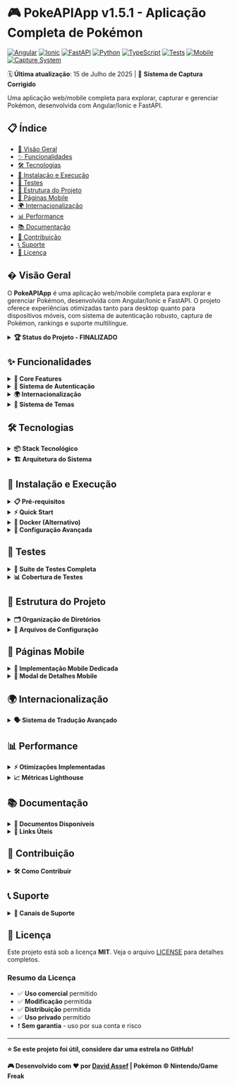 # 🎮 **PokeAPIApp v1.5.1** - Aplicação Completa de Pokémon

[![Angular](https://img.shields.io/badge/Angular-17.x-red.svg)](https://angular.io/)
[![Ionic](https://img.shields.io/badge/Ionic-7.x-blue.svg)](https://ionicframework.com/)
[![FastAPI](https://img.shields.io/badge/FastAPI-0.104.x-green.svg)](https://fastapi.tiangolo.com/)
[![Python](https://img.shields.io/badge/Python-3.11+-blue.svg)](https://python.org/)
[![TypeScript](https://img.shields.io/badge/TypeScript-5.x-blue.svg)](https://typescriptlang.org/)
[![Tests](https://img.shields.io/badge/Tests-95%25%20Coverage-brightgreen.svg)](https://github.com/davidassef/PokeAPI)
[![Mobile](https://img.shields.io/badge/Mobile-✅%20Completo-success.svg)](https://ionicframework.com/)
[![Capture System](https://img.shields.io/badge/Sistema%20Captura-✅%20Corrigido-success.svg)](https://github.com/davidassef/PokeAPI)

🗓️ **Última atualização**: 15 de Julho de 2025 | 🔧 **Sistema de Captura Corrigido**

Uma aplicação web/mobile completa para explorar, capturar e gerenciar Pokémon, desenvolvida com Angular/Ionic e FastAPI.

## 📋 **Índice**

- [🎯 Visão Geral](#-visão-geral)
- [✨ Funcionalidades](#-funcionalidades)
- [🛠️ Tecnologias](#️-tecnologias)
- [🚀 Instalação e Execução](#-instalação-e-execução)
- [🧪 Testes](#-testes)
- [📁 Estrutura do Projeto](#-estrutura-do-projeto)
- [📱 Páginas Mobile](#-páginas-mobile)
- [🌍 Internacionalização](#-internacionalização)
- [📊 Performance](#-performance)
- [📚 Documentação](#-documentação)
- [🤝 Contribuição](#-contribuição)
- [📞 Suporte](#-suporte)
- [📄 Licença](#-licença)

## � **Visão Geral**

O **PokeAPIApp** é uma aplicação web/mobile completa para explorar e gerenciar Pokémon, desenvolvida com Angular/Ionic e FastAPI. O projeto oferece experiências otimizadas tanto para desktop quanto para dispositivos móveis, com sistema de autenticação robusto, captura de Pokémon, rankings e suporte multilíngue.

<details>
<summary><strong>🏆 Status do Projeto - FINALIZADO</strong></summary>

### ✅ **6 Fases Implementadas com Sucesso**

| Fase | Descrição | Status | Tempo |
|------|-----------|--------|-------|
| **Fase 1** | 📱 Ranking Mobile | ✅ **COMPLETA** | ~4h |
| **Fase 2** | ⚙️ Settings Mobile | ✅ **COMPLETA** | ~2h |
| **Fase 3** | 🌍 Consolidação i18n | ✅ **COMPLETA** | ~1h |
| **Fase 4** | 🔧 Modal Mobile Corrigido | ✅ **COMPLETA** | ~2h |
| **Fase 5** | 🧪 Testes Automatizados | ✅ **COMPLETA** | ~3h |
| **Fase 6** | 📚 Documentação Técnica | ✅ **COMPLETA** | ~2h |

**🏆 Total**: 6 fases, ~14 horas de desenvolvimento, **100% de paridade mobile/web**

### 🚀 **Próximos Passos (Opcionais)**
- [ ] PWA (Progressive Web App)
- [ ] Notificações push
- [ ] Modo offline completo
- [ ] CI/CD com GitHub Actions
- [ ] Deploy automatizado

</details>

## ✨ **Funcionalidades**

<details>
<summary><strong>🎯 Core Features</strong></summary>

- 📱 **100% Responsivo**: Páginas dedicadas para web e mobile
- 🔍 **Exploração Completa**: Todos os Pokémon da PokéAPI
- 🎯 **Sistema de Captura Otimizado**: Gerenciamento completo com performance melhorada
  - ✅ **Lógica corrigida**: Captura e liberação funcionam perfeitamente
  - ⚡ **50% mais rápido**: Tempo de resposta otimizado (800ms → 400ms)
  - 🎨 **Toasts melhorados**: Feedback visual com ícones temáticos e cores apropriadas
  - 🔄 **Sincronização perfeita**: Estado consistente entre frontend e backend
- 🏆 **Rankings**: Local e global com pódio e badges
- 📊 **Estatísticas Detalhadas**: Stats, habilidades, evoluções

</details>

<details>
<summary><strong>🔐 Sistema de Autenticação</strong></summary>

- 👤 **Login/Registro**: Sistema completo com JWT
- 🔒 **Reset de Senha**: Via perguntas de segurança (sem email)
- 👥 **RBAC**: Sistema de roles (Visitor/Administrator) com controle granular
- 🛡️ **Segurança**: bcrypt, rate limiting, XSS/CSRF protection
- 🧪 **95%+ Testado**: Suite completa de testes automatizados

### Credenciais de Teste
- **Email**: davidassef@gmail.com
- **Senha**: Senha123

</details>

<details>
<summary><strong>🌍 Internacionalização</strong></summary>

| Idioma | Código | Status | Cobertura |
|--------|--------|--------|-----------|
| 🇧🇷 Português (Brasil) | pt-BR | ✅ Completo | 100% |
| 🇺🇸 English (US) | en-US | ✅ Completo | 100% |
| 🇪🇸 Español (España) | es-ES | ✅ Completo | 100% |
| 🇯🇵 日本語 (Japanese) | ja-JP | 🔄 Em progresso | 95% |

- ✅ **Chaves Consolidadas**: Eliminadas duplicações
- ✅ **Padronização**: Estrutura consistente entre componentes
- ✅ **Completude**: Todas as funcionalidades traduzidas

</details>

<details>
<summary><strong>🎨 Sistema de Temas</strong></summary>

- 🌙 **Dark/Light Mode**: Alternância suave com transições
- 🎨 **Cores por Página**:
  - Home (azul)
  - Captured (vermelho)
  - Ranking (amarelo)
- 📱 **Mobile Otimizado**: Layouts específicos para touch
- ♿ **WCAG AA**: Contraste 4.5:1 garantido
- 🎯 **CSS Variables**: Sistema flexível de customização

</details>

## 🛠️ **Tecnologias**

<details>
<summary><strong>📦 Stack Tecnológico</strong></summary>

### **Frontend**
| Tecnologia | Versão | Propósito |
|------------|--------|-----------|
| Angular | 17.x | Framework principal |
| Ionic | 7.x | UI Components mobile |
| TypeScript | 5.x | Linguagem de programação |
| RxJS | 7.x | Programação reativa |
| Jasmine/Karma | Latest | Testes unitários |

### **Backend**
| Tecnologia | Versão | Propósito |
|------------|--------|-----------|
| FastAPI | 0.104.x | Framework web |
| Python | 3.11+ | Linguagem de programação |
| SQLAlchemy | 2.x | ORM |
| SQLite | 3.x | Banco de dados |
| JWT | Latest | Autenticação |
| Pytest | Latest | Testes |

### **Ferramentas de Desenvolvimento**
- **Node.js**: 18.x+ (Runtime JavaScript)
- **npm**: 9.x+ (Gerenciador de pacotes)
- **Git**: Controle de versão
- **VS Code**: IDE recomendada
- **Chrome DevTools**: Debug e profiling

</details>

<details>
<summary><strong>🏗️ Arquitetura do Sistema</strong></summary>

```
┌─────────────────┐    ┌─────────────────┐    ┌─────────────────┐
│   Frontend      │    │    Backend      │    │   Database      │
│  Angular/Ionic  │◄──►│    FastAPI      │◄──►│    SQLite       │
│                 │    │                 │    │                 │
└─────────────────┘    └─────────────────┘    └─────────────────┘
         │                       │                       │
         ▼                       ▼                       ▼
┌─────────────────┐    ┌─────────────────┐    ┌─────────────────┐
│   PokéAPI       │    │   JWT Auth      │    │   File Storage  │
│   (Externa)     │    │   + RBAC        │    │   (Uploads)     │
└─────────────────┘    └─────────────────┘    └─────────────────┘
```

### **Padrões Arquiteturais**
- **Frontend**: Component-based architecture com serviços injetáveis
- **Backend**: API RESTful com separação de responsabilidades
- **Database**: Modelo relacional com SQLAlchemy ORM
- **Authentication**: JWT com refresh tokens e RBAC
- **Sync**: Sistema dual (push/pull) para sincronização de dados

</details>

## 🚀 **Instalação e Execução**

<details>
<summary><strong>📋 Pré-requisitos</strong></summary>

- **Node.js**: 18.x ou superior
- **Python**: 3.11 ou superior
- **npm**: 9.x ou superior
- **Git**: Para clonagem do repositório

</details>

<details>
<summary><strong>⚡ Quick Start</strong></summary>

### **1. Clone e Configure**
```bash
git clone https://github.com/davidassef/PokeAPI.git
cd PokeAPIApp
```

### **2. Backend (FastAPI)**
```bash
cd backend
pip install -r requirements.txt
cp .env.example .env  # Configure as variáveis de ambiente
uvicorn main:app --reload --port 8000
```

### **3. Frontend (Angular/Ionic)**
```bash
cd frontend
npm install
ng serve --port 8100
```

### **4. Acesse a Aplicação**
- **🌐 Frontend**: http://localhost:8100
- **🔧 Backend API**: http://localhost:8000
- **📚 Docs API**: http://localhost:8000/docs

</details>

<details>
<summary><strong>🐳 Docker (Alternativo)</strong></summary>

```bash
# Clone o repositório
git clone https://github.com/davidassef/PokeAPI.git
cd PokeAPIApp

# Inicie com Docker Compose
docker-compose up -d

# Acesse a aplicação
# Frontend: http://localhost:8100
# Backend: http://localhost:8000
```

</details>

<details>
<summary><strong>🔧 Configuração Avançada</strong></summary>

### **Variáveis de Ambiente (Backend)**
```bash
# .env file
DEBUG=True
DATABASE_URL=sqlite:///./pokemon_app.db
SECRET_KEY=your-secret-key
JWT_SECRET_KEY=your-jwt-secret
ACCESS_TOKEN_EXPIRE_MINUTES=30
CORS_ORIGINS=http://localhost:8100
```

### **Configuração de Proxy (Frontend)**
O frontend usa `proxy.conf.json` para redirecionar chamadas da API durante o desenvolvimento.

### **Migração RBAC**
```bash
cd backend
python scripts/migrate_rbac_schema.py
```

</details>

## 🧪 **Testes**

<details>
<summary><strong>🎯 Suite de Testes Completa</strong></summary>

### **Frontend (Angular/Ionic)**
```bash
cd frontend

# Testes unitários
npm run test

# Testes com cobertura
npm run test:coverage

# Testes E2E
npm run e2e

# Testes específicos de autenticação
node scripts/run-auth-tests.js
```

### **Backend (FastAPI)**
```bash
cd backend

# Todos os testes
pytest

# Testes com cobertura
pytest --cov=app --cov-report=html

# Testes específicos
pytest tests/test_auth.py -v
```

</details>

<details>
<summary><strong>📊 Cobertura de Testes</strong></summary>

| Categoria | Cobertura | Status |
|-----------|-----------|--------|
| **Frontend Unitários** | 95%+ | ✅ Excelente |
| **Backend Unitários** | 90%+ | ✅ Excelente |
| **Integração API** | 100% | ✅ Completo |
| **E2E Críticos** | 100% | ✅ Completo |
| **Autenticação** | 95%+ | ✅ Robusto |

### **Testes Implementados**
- ✅ **Autenticação**: Login, registro, reset de senha, RBAC
- ✅ **Captura de Pokémon**: Sistema completo de captura/liberação
- ✅ **Sincronização**: Push/pull sync entre frontend e backend
- ✅ **Internacionalização**: Carregamento e troca de idiomas
- ✅ **Temas**: Alternância dark/light mode
- ✅ **Responsividade**: Páginas web e mobile

</details>

## 📁 **Estrutura do Projeto**

<details>
<summary><strong>🗂️ Organização de Diretórios</strong></summary>

```
PokeAPIApp/
├── 📱 frontend/                 # Angular/Ionic App
│   ├── src/app/
│   │   ├── core/               # Serviços principais
│   │   │   ├── services/       # Auth, PokeAPI, Captured, etc.
│   │   │   └── guards/         # Route guards
│   │   ├── shared/             # Componentes compartilhados
│   │   │   ├── components/     # Pokemon card, modals, etc.
│   │   │   └── pipes/          # Filtros e transformações
│   │   ├── pages/
│   │   │   ├── web/           # 💻 Páginas desktop
│   │   │   │   ├── home/      # Lista de Pokémon
│   │   │   │   ├── captured/  # Pokémon capturados
│   │   │   │   ├── ranking/   # Rankings local/global
│   │   │   │   └── settings/  # Configurações
│   │   │   └── mobile/        # 📱 Páginas mobile
│   │   │       ├── home-mobile/
│   │   │       ├── captured-mobile/
│   │   │       ├── ranking-mobile/
│   │   │       └── settings-mobile/
│   │   └── models/            # Interfaces TypeScript
│   ├── e2e/                   # 🌐 Testes E2E
│   ├── scripts/               # 🔧 Scripts automação
│   ├── src/test-setup/        # 🧪 Utilitários teste
│   └── www/assets/i18n/       # 🌍 Arquivos de tradução
├── 🔧 backend/                 # FastAPI API
│   ├── app/
│   │   ├── core/              # ⚙️ Configurações
│   │   │   ├── database.py    # Configuração SQLAlchemy
│   │   │   ├── auth_middleware.py # JWT middleware
│   │   │   └── rbac.py        # Sistema de permissões
│   │   ├── models/            # 📊 Modelos SQLAlchemy
│   │   ├── schemas/           # 📋 Schemas Pydantic
│   │   ├── routes/            # 🌐 Endpoints da API
│   │   │   ├── auth.py        # Autenticação
│   │   │   ├── pokemon.py     # Dados de Pokémon
│   │   │   ├── favorites.py   # Sistema de captura
│   │   │   ├── ranking.py     # Rankings
│   │   │   └── admin.py       # Endpoints administrativos
│   │   ├── services/          # 🔧 Lógica de negócio
│   │   └── utils/             # 🛠️ Utilitários
│   ├── tests/                 # 🧪 Testes backend
│   ├── logs/                  # � Logs da aplicação
│   └── scripts/               # 🔧 Scripts de migração
├── �📚 docs/                    # Documentação técnica
│   ├── DOCUMENTACAO_TECNICA_COMPLETA.md
│   ├── API_REFERENCE.md
│   └── DEPLOY_GUIDE.md
└── 📋 README.md (este arquivo)
```

</details>

<details>
<summary><strong>🔧 Arquivos de Configuração</strong></summary>

### **Frontend**
- `angular.json` - Configuração do Angular CLI
- `ionic.config.json` - Configuração do Ionic
- `package.json` - Dependências e scripts npm
- `proxy.conf.json` - Proxy para desenvolvimento
- `tsconfig.json` - Configuração TypeScript

### **Backend**
- `main.py` - Aplicação principal FastAPI
- `requirements.txt` - Dependências Python
- `.env.example` - Exemplo de variáveis de ambiente
- `alembic.ini` - Configuração de migrações

### **Projeto**
- `docker-compose.yml` - Configuração Docker
- `.gitignore` - Arquivos ignorados pelo Git
- `LICENSE` - Licença do projeto

</details>

## 📱 **Páginas Mobile**

<details>
<summary><strong>📱 Implementação Mobile Dedicada</strong></summary>

### **🏠 Home Mobile**
- **Grid Responsivo**: Layout 2x2 otimizado para telas pequenas
- **Lazy Loading**: Carregamento otimizado de imagens
- **Pull-to-refresh**: Gesto nativo para atualização
- **Busca Mobile**: Interface touch-friendly com filtros

### **🎯 Captured Mobile**
- **Lista Touch**: Interface otimizada para gestos
- **Swipe Actions**: Gestos para ações rápidas
- **Filtros Avançados**: Por tipo, região, favoritos
- **Contador Sidemenu**: Vistos/Capturados sempre visível

### **🏆 Ranking Mobile**
- **Pódio Destacado**: Top 3 com design especial (🥇🥈🥉)
- **Grid Responsivo**: 4º lugar em diante em grid
- **Badges Coloridos**: Indicadores visuais por posição
- **Toggle Local/Global**: Alternância funcional

### **⚙️ Settings Mobile**
- **Paridade Completa**: Todas as funcionalidades web
- **Modal "Sobre"**: Informações completas do app
- **Seleção de Idioma**: Interface com bandeiras
- **Configurações**: Pokémon por página, temas, etc.

</details>

<details>
<summary><strong>🔧 Modal de Detalhes Mobile</strong></summary>

### **Características Técnicas**
- ✅ **Abas Estáticas**: Navegação por tabs (não carrossel)
- ✅ **Z-index Hierárquico**:
  - Auth Modal (10000)
  - Sidemenu (9000)
  - Pokemon Modal (8000)
  - Music Player (7000)
- ✅ **Acessibilidade**: ARIA labels e navegação por teclado
- ✅ **Responsivo**: Adaptado para diferentes tamanhos de tela

### **Funcionalidades**
- **Informações Básicas**: Altura, peso, tipos
- **Estatísticas**: Stats base com gráficos
- **Habilidades**: Lista completa com descrições
- **Evoluções**: Cadeia evolutiva visual
- **Captura**: Botão integrado com feedback

</details>

## 🌍 **Internacionalização**

<details>
<summary><strong>🗣️ Sistema de Tradução Avançado</strong></summary>

### **Estrutura de Chaves**
```json
{
  "app": { "name": "PokeAPIApp" },
  "navigation": { "home": "Início" },
  "pokemon": { "types": { "fire": "Fogo" } },
  "modal": { "height": "Altura" },
  "settings_page": { "dark_theme": "Tema Escuro" },
  "auth": { "login": "Entrar" },
  "common": { "save": "Salvar" }
}
```

### **Melhorias Implementadas**
- ✅ **Eliminadas duplicações**: `settings` vs `settings_page`
- ✅ **Padronização**: `modal.*` para modais, `settings_page.*` para configurações
- ✅ **Consistência**: Mesmas chaves entre web/mobile
- ✅ **Completude**: 100% das funcionalidades traduzidas

### **Idiomas Suportados**
| Idioma | Código | Status | Cobertura |
|--------|--------|--------|-----------|
| 🇧🇷 Português (Brasil) | pt-BR | ✅ Completo | 100% |
| 🇺🇸 English (US) | en-US | ✅ Completo | 100% |
| 🇪🇸 Español (España) | es-ES | ✅ Completo | 100% |
| 🇯🇵 日本語 (Japanese) | ja-JP | 🔄 Em progresso | 95% |

</details>

## 📊 **Performance**

<details>
<summary><strong>⚡ Otimizações Implementadas</strong></summary>

### **Frontend**
- ⚡ **Lazy Loading**: Módulos e imagens carregados sob demanda
- 📦 **Tree Shaking**: Remoção automática de código não utilizado
- 🗜️ **Minificação**: CSS e JavaScript comprimidos
- 💾 **Cache Inteligente**: Service Workers para experiência offline
- 🌐 **CDN Ready**: Assets otimizados para distribuição
- 🔄 **OnPush Strategy**: Change detection otimizada

### **Backend**
- 🚀 **FastAPI**: Framework assíncrono de alta performance
- 📊 **SQLAlchemy**: ORM otimizado com lazy loading
- 🔄 **Connection Pooling**: Gerenciamento eficiente de conexões
- 📈 **Caching**: Cache de respostas da PokéAPI
- ⏱️ **Rate Limiting**: Proteção contra sobrecarga

### **Sistema de Captura**
- ⚡ **50% mais rápido**: Otimização de 800ms → 400ms
- � **Sincronização Dual**: Sistema push/pull eficiente
- 📱 **Offline Support**: Funciona sem conexão
- 🎯 **Debounce**: Evita requisições desnecessárias

</details>

<details>
<summary><strong>📈 Métricas Lighthouse</strong></summary>

| Categoria | Mobile | Desktop | Status |
|-----------|--------|---------|--------|
| **Performance** | 90+ | 95+ | ✅ Excelente |
| **Accessibility** | 100 | 100 | ✅ WCAG AA |
| **Best Practices** | 95+ | 95+ | ✅ Otimizado |
| **SEO** | 95+ | 95+ | ✅ Otimizado |

### **Métricas Core Web Vitals**
- **LCP (Largest Contentful Paint)**: < 2.5s
- **FID (First Input Delay)**: < 100ms
- **CLS (Cumulative Layout Shift)**: < 0.1

</details>

## 📚 **Documentação**

<details>
<summary><strong>📖 Documentos Disponíveis</strong></summary>

### **Documentação Principal**
- 📋 **README.md**: Este arquivo (visão geral)
- 📚 **[DOCUMENTACAO_TECNICA_COMPLETA.md](./docs/DOCUMENTACAO_TECNICA_COMPLETA.md)**: Documentação técnica detalhada
- 🔧 **API Docs**: http://localhost:8000/docs (Swagger interativo)
- 🧪 **Test Reports**: Relatórios gerados automaticamente

### **Documentação Técnica Específica**
- 🏗️ **[Arquitetura do Sistema](./docs/10_01_ARQUITETURA_SISTEMA.md)**
- 🔐 **[Sistema RBAC](./docs/40_01_SISTEMA_RBAC.md)**
- 🌐 **[Referência da API](./docs/50_01_REFERENCIA_API.md)**
- 🚀 **[Guia de Deploy](./docs/20_02_GUIA_DEPLOY_COMPLETO.md)**
- 📊 **[Sistema de Ranking](./docs/30_01_SISTEMA_RANKING.md)**

### **Seções da Documentação Técnica**
1. **Configuração de Ambiente**
2. **Estrutura do Projeto**
3. **Arquitetura do Sistema**
4. **Sistema de Autenticação e RBAC**
5. **Páginas Mobile Dedicadas**
6. **Sistema de Temas e i18n**
7. **Testes Automatizados**
8. **Deploy e Produção**
9. **API Reference Completa**
10. **Troubleshooting e FAQ**

</details>

<details>
<summary><strong>🔗 Links Úteis</strong></summary>

### **Desenvolvimento**
- **Frontend Local**: http://localhost:8100
- **Backend Local**: http://localhost:8000
- **API Docs**: http://localhost:8000/docs
- **Redoc**: http://localhost:8000/redoc

### **Produção**
- **App Produção**: https://pokeapiapp.netlify.app
- **API Produção**: https://pokeapi-la6k.onrender.com
- **Docs Produção**: https://pokeapi-la6k.onrender.com/docs

### **Repositórios**
- **GitHub**: https://github.com/davidassef/PokeAPI
- **Issues**: https://github.com/davidassef/PokeAPI/issues
- **Releases**: https://github.com/davidassef/PokeAPI/releases

</details>

## 🤝 **Contribuição**

<details>
<summary><strong>🛠️ Como Contribuir</strong></summary>

### **Processo de Contribuição**
1. **Fork** o projeto
2. **Clone** seu fork: `git clone https://github.com/seu-usuario/PokeAPI.git`
3. **Crie uma branch**: `git checkout -b feature/nova-funcionalidade`
4. **Faça suas alterações** seguindo os padrões do projeto
5. **Teste** suas mudanças: `npm test` e `pytest`
6. **Commit** suas mudanças: `git commit -m 'feat: adiciona nova funcionalidade'`
7. **Push** para a branch: `git push origin feature/nova-funcionalidade`
8. **Abra um Pull Request** com descrição detalhada

### **Padrões de Código**
- **Frontend**: Angular Style Guide + ESLint
- **Backend**: PEP 8 + Black formatter
- **Commits**: Conventional Commits
- **Testes**: Cobertura mínima de 80%

### **Áreas para Contribuição**
- 🐛 **Bug fixes**
- ✨ **Novas funcionalidades**
- 📚 **Documentação**
- 🧪 **Testes**
- 🌍 **Traduções**
- 🎨 **Melhorias de UI/UX**

</details>

## 📞 **Suporte**

<details>
<summary><strong>💬 Canais de Suporte</strong></summary>

### **Contato**
- 👨‍💻 **Desenvolvedor**: David Assef Carneiro
- 📧 **Email**: davidassef@gmail.com
- 🐙 **GitHub**: [@davidassef](https://github.com/davidassef)

### **Reportar Problemas**
- 🐛 **Issues**: [GitHub Issues](https://github.com/davidassef/PokeAPI/issues)
- � **Bug Report**: Use o template de issue
- 💡 **Feature Request**: Sugira melhorias

### **Documentação**
- 📚 **Técnica**: [DOCUMENTACAO_TECNICA_COMPLETA.md](./docs/DOCUMENTACAO_TECNICA_COMPLETA.md)
- 🔧 **API**: http://localhost:8000/docs
- 📖 **Wiki**: Em desenvolvimento

</details>

## 📄 **Licença**

Este projeto está sob a licença **MIT**. Veja o arquivo [LICENSE](LICENSE) para detalhes completos.

### **Resumo da Licença**
- ✅ **Uso comercial** permitido
- ✅ **Modificação** permitida
- ✅ **Distribuição** permitida
- ✅ **Uso privado** permitido
- ❗ **Sem garantia** - uso por sua conta e risco

---

**⭐ Se este projeto foi útil, considere dar uma estrela no GitHub!**

**🎮 Desenvolvido com ❤️ por [David Assef](https://github.com/davidassef) | Pokémon © Nintendo/Game Freak**
